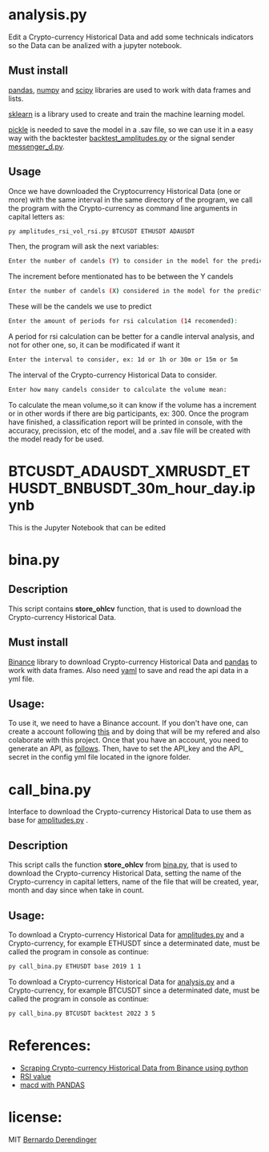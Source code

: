 # analysis.py
Edit a Crypto-currency Historical Data and add some technicals indicators so the Data can be analized with a jupyter notebook.

## Must install
[pandas](https://pandas.pydata.org/), [numpy](https://numpy.org/install/) and [scipy](https://scipy.org/install/) libraries are used to work with data frames and lists. 

[sklearn](https://scikit-learn.org/stable/install.html) is a library used to create and train the machine learning model.

[pickle](https://docs.python.org/3/library/pickle.html#:~:text=%E2%80%9CPickling%E2%80%9D%20is%20the%20process%20whereby,back%20into%20an%20object%20hierarchy.) is needed to save the model in a .sav file, so we can use it in a easy way with the backtester [backtest_amplitudes.py](https://github.com/elbernaderen/machine-learning-signal-finder#backtest_strategypy) or the signal sender [messenger_d.py](https://github.com/elbernaderen/machine-learning-signal-finder#messenger_dpy).


## Usage
Once we have downloaded the Cryptocurrency Historical Data (one or more) with the same interval in the same directory of the program, we call the program with the Crypto-currency  as command line arguments in capital letters as:

```bash
py amplitudes_rsi_vol_rsi.py BTCUSDT ETHUSDT ADAUSDT
```
Then, the program will ask the next variables:

```bash
Enter the number of candels (Y) to consider in the model for the prediction:
```
The increment before mentionated has to be between the Y candels
```bash
Enter the number of candels (X) considered in the model for the prediction:
```
These will be the candels we use to predict
```bash
Enter the amount of periods for rsi calculation (14 recomended):
```
A period for rsi calculation can be better for a candle interval analysis, and not for other one, so, it can be modificated if want it
```bash
Enter the interval to consider, ex: 1d or 1h or 30m or 15m or 5m 
```
The interval of the Crypto-currency Historical Data to consider.
```bash
Enter how many candels consider to calculate the volume mean:
```
To calculate the mean volume,so it can know if the volume has a increment or in other words if there are big participants, ex: 300.
Once the program have finished, a classification report will be printed in console, with the accuracy, precission, etc of the model, and a .sav file will be created with the model ready for be used.



# BTCUSDT_ADAUSDT_XMRUSDT_ETHUSDT_BNBUSDT_30m_hour_day.ipynb
This is the Jupyter Notebook that can be edited

# bina.py
## Description
This script contains **store_ohlcv** function, that is used to download the Crypto-currency Historical Data.
## Must install
[Binance](https://resilient-quant-trader.medium.com/scraping-crypto-currency-historical-data-from-binance-using-python-9c0e77c04df7) library to download Crypto-currency Historical Data and [pandas](https://pandas.pydata.org/) to work with data frames. 
Also need [yaml](https://pypi.org/project/PyYAML/) to save and read the api data in a yml file.
## Usage:
To use it, we need to have a Binance account. If you don't have one, can create a account following [this](https://www.binance.com/es/activity/referral-entry?fromActivityPage=true&ref=LIMIT_MYXYAGGF) and by doing that will be my refered and also colaborate with this project. Once that you have an account, you need to generate an API, as [follows](https://resilient-quant-trader.medium.com/scraping-crypto-currency-historical-data-from-binance-using-python-9c0e77c04df7). Then, have to set the API_key and the API_ secret in the config yml file located in the ignore folder.

# call_bina.py
Interface to download the Crypto-currency Historical Data to use them as base for [amplitudes.py](https://github.com/elbernaderen/machine-learning-signal-finder#amplitudespy) .
## Description
This script calls the function **store_ohlcv** from [bina.py](https://github.com/elbernaderen/machine-learning-signal-finder#binapy), that is used to download the Crypto-currency Historical Data, setting the name of the Crypto-currency in capital letters, name of the file that will be created, year, month and day since when take in count.
## Usage:
To download a Crypto-currency Historical Data for [amplitudes.py](https://github.com/elbernaderen/machine-learning-signal-finder#amplitudespy) and a Crypto-currency, for example ETHUSDT since a determinated date, must be called the program in console as continue:

```bash
py call_bina.py ETHUSDT base 2019 1 1
```
To download a Crypto-currency Historical Data for [analysis.py](https://github.com/elbernaderen/machine-learning-signal-finder#backtest_amplitudespy) and a Crypto-currency, for example  BTCUSDT since a determinated date, must be called the program in console as continue:
```bash
py call_bina.py BTCUSDT backtest 2022 3 5
```
# References:
* [Scraping Crypto-currency Historical Data from Binance using python](https://resilient-quant-trader.medium.com/scraping-crypto-currency-historical-data-from-binance-using-python-9c0e77c04df7)
* [RSI value](https://programmerclick.com/article/34731200625/) 
* [macd with PANDAS](https://www.alpharithms.com/calculate-macd-python-272222/)
# license:
MIT [Bernardo Derendinger](https://github.com/elbernaderen)
